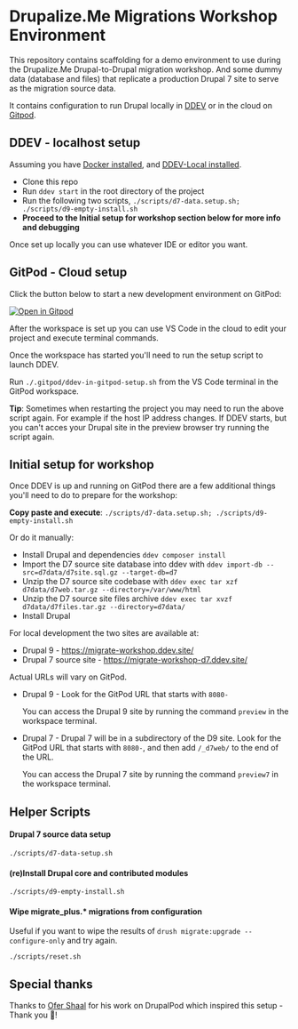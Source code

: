 # Drupalize.Me Migrations Workshop Environment

This repository contains scaffolding for a demo environment to use during the Drupalize.Me Drupal-to-Drupal migration workshop. And some dummy data (database and files) that replicate a production Drupal 7 site to serve as the migration source data.

It contains configuration to run Drupal locally in [DDEV](https://github.com/drud/ddev) or in the cloud on [Gitpod](https://www.gitpod.io/).

## DDEV - localhost setup

Assuming you have [Docker installed](https://ddev.readthedocs.io/en/stable/users/docker_installation/), and [DDEV-Local installed](https://ddev.readthedocs.io/en/stable/#installation).

- Clone this repo
- Run `ddev start` in the root directory of the project
- Run the following two scripts, `./scripts/d7-data.setup.sh; ./scripts/d9-empty-install.sh`
- **Proceed to the Initial setup for workshop section below for more info and debugging**

Once set up locally you can use whatever IDE or editor you want.

## GitPod - Cloud setup

Click the button below to start a new development environment on GitPod:

[![Open in Gitpod](https://gitpod.io/button/open-in-gitpod.svg)](https://gitpod.io/#https://github.com/DrupalizeMe/migration-workshop-demo-site)

After the workspace is set up you can use VS Code in the cloud to edit your project and execute terminal commands.

Once the workspace has started you'll need to run the setup script to launch DDEV.

Run `./.gitpod/ddev-in-gitpod-setup.sh` from the VS Code terminal in the GitPod workspace.

**Tip**: Sometimes when restarting the project you may need to run the above script again. For example if the host IP address changes. If DDEV starts, but you can't acces your Drupal site in the preview browser try running the script again.

## Initial setup for workshop

Once DDEV is up and running on GitPod there are a few additional things you'll need to do to prepare for the workshop:

**Copy paste and execute**: `./scripts/d7-data.setup.sh; ./scripts/d9-empty-install.sh`

Or do it manually:

- Install Drupal and dependencies `ddev composer install`
- Import the D7 source site database into ddev with `ddev import-db --src=d7data/d7site.sql.gz --target-db=d7`
- Unzip the D7 source site codebase with `ddev exec tar xzf d7data/d7web.tar.gz --directory=/var/www/html`
- Unzip the D7 source site files archive `ddev exec tar xvzf d7data/d7files.tar.gz --directory=d7data/`
- Install Drupal

For local development the two sites are available at:

- Drupal 9 - https://migrate-workshop.ddev.site/
- Drupal 7 source site - https://migrate-workshop-d7.ddev.site/

Actual URLs will vary on GitPod.

- Drupal 9 - Look for the GitPod URL that starts with `8080-`

  You can access the Drupal 9 site by running the command `preview` in the workspace terminal.

- Drupal 7 - Drupal 7 will be in a subdirectory of the D9 site. Look for the GitPod URL that starts with `8080-`, and then add `/_d7web/` to the end of the URL.

  You can access the Drupal 7 site by running the command `preview7` in the workspace terminal.

## Helper Scripts

#### Drupal 7 source data setup

```shell
./scripts/d7-data-setup.sh
```

#### (re)Install Drupal core and contributed modules

```shell
./scripts/d9-empty-install.sh
```

#### Wipe migrate_plus.* migrations from configuration

Useful if you want to wipe the results of `drush migrate:upgrade --configure-only` and try again.

```shell
./scripts/reset.sh
```

## Special thanks

Thanks to [Ofer Shaal](https://github.com/shaal) for his work on DrupalPod which inspired this setup - Thank you 🙏!
